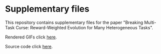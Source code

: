 # Supplementary files

This repository contains supplementary files for the paper "Breaking Multi-Task Curse: Reward-Weighted Evolution for Many Heterogeneous Tasks".

Rendered GIFs click [here](./Rendered.md).

Source code click [here](./Code/Readme.md).